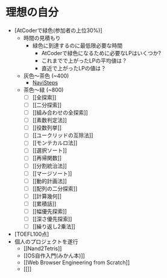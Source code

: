# 理想の自分
- [AtCoderで緑色(参加者の上位30%)]
	- 時間の見積もり
		- 緑色に到達するのに最低限必要な時間
			- AtCoderで緑色になるために必要なLPはいくつか?
			- これまでで上がったLPの平均値は？
			- 直近で上がったLPの値は？
	- 灰色〜茶色 (~400)
		- [NaviSteps](https://docs.google.com/spreadsheets/d/1p4rGvtYcqk9hfsl8PSeMlsNqFu34o8DOGM78MBn7dg4/edit?gid=0#gid=0)
	- 茶色〜緑 (~800)
		- [ ] [[全探索]]
		- [ ] [[二分探索]]
		- [ ] [[組み合わせの全探索]]
		- [ ] [[素数判定法]]
		- [ ] [[役数列挙]]
		- [ ] [[ユークリッドの互除法]]
		- [ ] [[モンテカルロ法]]
		- [ ] [[選択ソート]]
		- [ ] [[再帰関数]]
		- [ ] [[分割統治法]]
		- [ ] [[マージソート]]
		- [ ] [[動的計画法]]
		- [ ] [[配列の二分探索]]
		- [ ] [[計算幾何]]
		- [ ] [[累積話]]
		- [ ] [[幅優先探索]]
		- [ ] [[深さ優先探索]]
		- [ ] [[繰り返し2乗法]]
- [TOEFL100点]
- 個人のプロジェクトを遂行
	- [[Nand2Tetris]]
	- [[OS自作入門(みかん本)]]
	- [[Web Browser Engineering from Scratch]]
	- [[]]